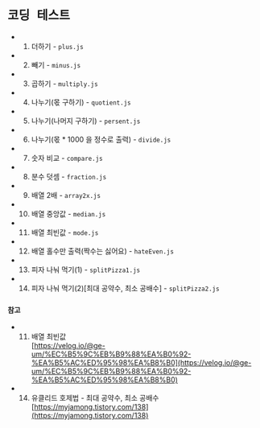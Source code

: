 # `코딩 테스트`

* 1. 더하기 - `plus.js`
* 2. 빼기 - `minus.js`
* 3. 곱하기 - `multiply.js`
* 4. 나누기(몫 구하기) - `quotient.js`
* 5. 나누기(나머지 구하기) - `persent.js`
* 6. 나누기(몫 * 1000 을 정수로 출력) - `divide.js`
* 7. 숫자 비교 - `compare.js`
* 8. 분수 덧셈 - `fraction.js`
* 9. 배열 2배 - `array2x.js`
* 10. 배열 중앙값 - `median.js`
* 11. 배열 최빈값 - `mode.js` 
* 12. 배열 홀수만 출력(짝수는 싫어요) - `hateEven.js`
* 13. 피자 나눠 먹기(1) - `splitPizza1.js`
* 14. 피자 나눠 먹기(2)[최대 공약수, 최소 공배수] - `splitPizza2.js`

### `참고`
* 11. 배열 최빈값 <br/>
  [https://velog.io/@ge-um/%EC%B5%9C%EB%B9%88%EA%B0%92-%EA%B5%AC%ED%95%98%EA%B8%B0](https://velog.io/@ge-um/%EC%B5%9C%EB%B9%88%EA%B0%92-%EA%B5%AC%ED%95%98%EA%B8%B0)

* 14. 유클리드 호제법 - 최대 공약수, 최소 공배수 <br/>
  [https://myjamong.tistory.com/138](https://myjamong.tistory.com/138)

